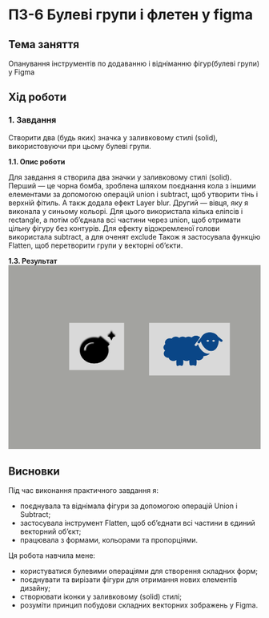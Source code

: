 # ПЗ-6 Булеві групи і флетен  у figma

## Тема заняття
Опанування інструментів по додаванню і відніманню фігур(булеві групи) у Figma
## Хід роботи

### 1. Завдання 
Створити два (будь яких) значка у заливковому стилі (solid), використовуючи при цьому булеві групи.


**1.1. Опис роботи**


Для завдання я створила два значки у заливковому стилі (solid).
Перший — це чорна бомба, зроблена шляхом поєднання кола з іншими елементами за допомогою операцій union і subtract, щоб утворити тінь і верхній фітиль. А такж додала ефект Layer blur.
Другий — вівця, яку я виконала у синьому кольорі. Для цього використала кілька еліпсів і rectangle, а потім об’єднала всі частини через union, щоб отримати цільну фігуру без контурів. Для ефекту відокремленої голови використала subtract, а для оченят exclude
Також я застосувала функцію Flatten, щоб перетворити групи у векторні об’єкти.

**1.3. Результат**
![Скріншот з результатом завдання](./images/boolean.png)


## Висновки
Під час виконання практичного завдання я:
- поєднувала та віднімала фігури за допомогою операцій Union і Subtract;
- застосувала інструмент Flatten, щоб об’єднати всі частини в єдиний векторний об’єкт;
- працювала з формами, кольорами та пропорціями.

Ця робота навчила мене:
- користуватися булевими операціями для створення складних форм;
- поєднувати та вирізати фігури для отримання нових елементів дизайну;
- створювати іконки у заливковому (solid) стилі;
- розуміти принцип побудови складних векторних зображень у Figma.
